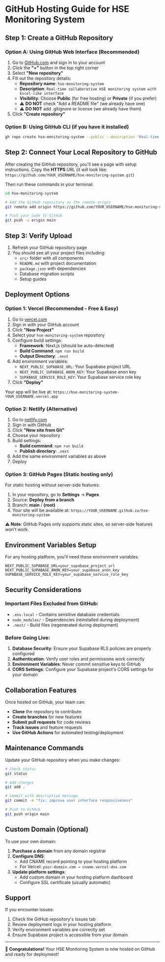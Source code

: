 # GitHub Hosting Guide for HSE Monitoring System

## Step 1: Create a GitHub Repository

### Option A: Using GitHub Web Interface (Recommended)
1. Go to [GitHub.com](https://github.com) and sign in to your account
2. Click the **"+"** button in the top right corner
3. Select **"New repository"**
4. Fill out the repository details:
   - **Repository name**: `hse-monitoring-system`
   - **Description**: `Real-time collaborative HSE monitoring system with Excel-like interface`
   - **Visibility**: Choose **Public** (for free hosting) or **Private** (if you prefer)
   - ⚠️ **DO NOT** check "Add a README file" (we already have one)
   - ⚠️ **DO NOT** add .gitignore or license (we already have them)
5. Click **"Create repository"**

### Option B: Using GitHub CLI (if you have it installed)
```bash
gh repo create hse-monitoring-system --public --description "Real-time collaborative HSE monitoring system with Excel-like interface"
```

## Step 2: Connect Your Local Repository to GitHub

After creating the GitHub repository, you'll see a page with setup instructions. Copy the **HTTPS** URL (it will look like: `https://github.com/YOUR_USERNAME/hse-monitoring-system.git`)

Then run these commands in your terminal:

```bash
cd hse-monitoring-system

# Add the GitHub repository as the remote origin
git remote add origin https://github.com/YOUR_USERNAME/hse-monitoring-system.git

# Push your code to GitHub
git push -u origin main
```

## Step 3: Verify Upload

1. Refresh your GitHub repository page
2. You should see all your project files including:
   - `src/` folder with all components
   - `README.md` with project documentation
   - `package.json` with dependencies
   - Database migration scripts
   - Setup guides

## Deployment Options

### Option 1: Vercel (Recommended - Free & Easy)

1. Go to [vercel.com](https://vercel.com)
2. Sign in with your GitHub account
3. Click **"New Project"**
4. Select your `hse-monitoring-system` repository
5. Configure build settings:
   - **Framework**: Next.js (should be auto-detected)
   - **Build Command**: `npm run build`
   - **Output Directory**: `.next`
6. Add environment variables:
   - `NEXT_PUBLIC_SUPABASE_URL`: Your Supabase project URL
   - `NEXT_PUBLIC_SUPABASE_ANON_KEY`: Your Supabase anon key
   - `SUPABASE_SERVICE_ROLE_KEY`: Your Supabase service role key
7. Click **"Deploy"**

Your app will be live at: `https://hse-monitoring-system-YOUR_USERNAME.vercel.app`

### Option 2: Netlify (Alternative)

1. Go to [netlify.com](https://netlify.com)
2. Sign in with GitHub
3. Click **"New site from Git"**
4. Choose your repository
5. Build settings:
   - **Build command**: `npm run build`
   - **Publish directory**: `.next`
6. Add the same environment variables as above
7. Deploy

### Option 3: GitHub Pages (Static hosting only)

For static hosting without server-side features:

1. In your repository, go to **Settings** → **Pages**
2. Source: **Deploy from a branch**
3. Branch: **main** / **(root)**
4. Your site will be available at: `https://YOUR_USERNAME.github.io/hse-monitoring-system`

⚠️ **Note**: GitHub Pages only supports static sites, so server-side features won't work.

## Environment Variables Setup

For any hosting platform, you'll need these environment variables:

```env
NEXT_PUBLIC_SUPABASE_URL=your_supabase_project_url
NEXT_PUBLIC_SUPABASE_ANON_KEY=your_supabase_anon_key
SUPABASE_SERVICE_ROLE_KEY=your_supabase_service_role_key
```

## Security Considerations

### Important Files Excluded from GitHub:
- `.env.local` - Contains sensitive database credentials
- `node_modules/` - Dependencies (reinstalled during deployment)
- `.next/` - Build files (regenerated during deployment)

### Before Going Live:
1. **Database Security**: Ensure your Supabase RLS policies are properly configured
2. **Authentication**: Verify user roles and permissions work correctly
3. **Environment Variables**: Never commit sensitive keys to GitHub
4. **CORS Settings**: Configure your Supabase project's CORS settings for your domain

## Collaboration Features

Once hosted on GitHub, your team can:
- **Clone** the repository to contribute
- **Create branches** for new features
- **Submit pull requests** for code reviews
- **Track issues** and feature requests
- **Use GitHub Actions** for automated testing/deployment

## Maintenance Commands

Update your GitHub repository when you make changes:

```bash
# Check status
git status

# Add changes
git add .

# Commit with descriptive message
git commit -m "fix: improve user interface responsiveness"

# Push to GitHub
git push origin main
```

## Custom Domain (Optional)

To use your own domain:

1. **Purchase a domain** from any domain registrar
2. **Configure DNS**:
   - Add CNAME record pointing to your hosting platform
   - For Vercel: `your-domain.com → cname.vercel-dns.com`
3. **Update platform settings**:
   - Add custom domain in your hosting platform dashboard
   - Configure SSL certificate (usually automatic)

## Support

If you encounter issues:
1. Check the GitHub repository's Issues tab
2. Review deployment logs in your hosting platform
3. Verify environment variables are correctly set
4. Ensure Supabase project is accessible from your domain

---

🎉 **Congratulations!** Your HSE Monitoring System is now hosted on GitHub and ready for deployment!
